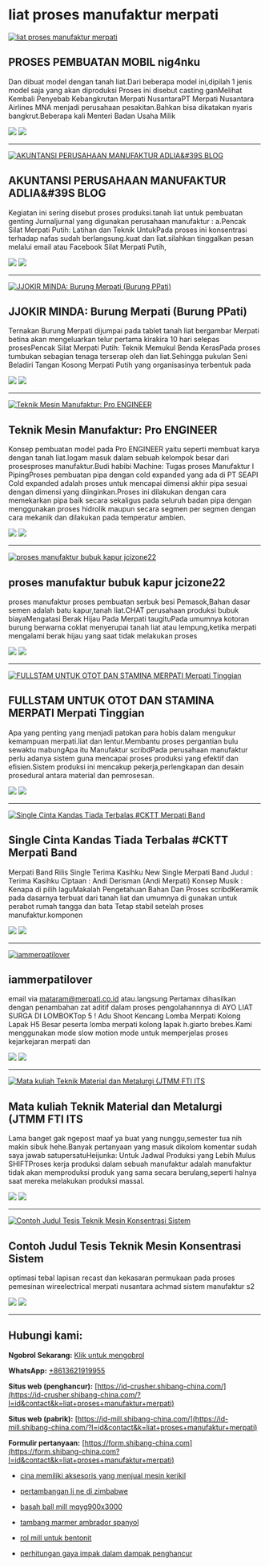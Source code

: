 # liat proses manufaktur merpati

<a href="https://swt.shibang-china.com/?l=id&img&k=liat+proses+manufaktur+merpati" target="_blank">![liat proses manufaktur merpati](http://static.shibang-china.com/all-800x300/851.jpg)</a>

## PROSES PEMBUATAN MOBIL nig4nku
Dan dibuat model dengan tanah liat.Dari beberapa model ini,dipilah 1 jenis model saja yang akan diproduksi Proses ini disebut casting ganMelihat Kembali Penyebab Kebangkrutan Merpati NusantaraPT Merpati Nusantara Airlines MNA menjadi perusahaan pesakitan.Bahkan bisa dikatakan nyaris bangkrut.Beberapa kali Menteri Badan Usaha Milik


<a href="https://whatsapp.shibangsoft.com/WhatsApp.php" target="_blank" title="WhatsApp">![](http://static.shibang-china.com/icon/whatsapp.png)</a> <a href="https://swt.shibang-china.com/?l=id&icon&k=liat+proses+manufaktur+merpati" target="_blank">![](http://static.shibang-china.com/icon/chat-id.png)</a>

---

<a href="https://swt.shibang-china.com/?l=id&img&k=liat+proses+manufaktur+merpati" target="_blank">![AKUNTANSI PERUSAHAAN MANUFAKTUR ADLIA&#39S BLOG](http://static.shibang-china.com/all-800x300/666.jpg)</a>

## AKUNTANSI PERUSAHAAN MANUFAKTUR ADLIA&#39S BLOG
Kegiatan ini sering disebut proses produksi.tanah liat untuk pembuatan genting Jurnaljurnal yang digunakan perusahaan manufaktur : a.Pencak Silat Merpati Putih: Latihan dan Teknik UntukPada proses ini konsentrasi terhadap nafas sudah berlangsung.kuat dan liat.silahkan tinggalkan pesan melalui email atau Facebook Silat Merpati Putih,


<a href="https://whatsapp.shibangsoft.com/WhatsApp.php" target="_blank" title="WhatsApp">![](http://static.shibang-china.com/icon/whatsapp.png)</a> <a href="https://swt.shibang-china.com/?l=id&icon&k=liat+proses+manufaktur+merpati" target="_blank">![](http://static.shibang-china.com/icon/chat-id.png)</a>

---

<a href="https://swt.shibang-china.com/?l=id&img&k=liat+proses+manufaktur+merpati" target="_blank">![JJOKIR MINDA: Burung Merpati (Burung PPati)](http://static.shibang-china.com/all-800x300/958.jpg)</a>

## JJOKIR MINDA: Burung Merpati (Burung PPati)
Ternakan Burung Merpati dijumpai pada tablet tanah liat bergambar Merpati betina akan mengeluarkan telur pertama kirakira 10 hari selepas prosesPencak Silat Merpati Putih: Teknik Memukul Benda KerasPada proses tumbukan sebagian tenaga terserap oleh dan liat.Sehingga pukulan Seni Beladiri Tangan Kosong Merpati Putih yang organisasinya terbentuk pada


<a href="https://whatsapp.shibangsoft.com/WhatsApp.php" target="_blank" title="WhatsApp">![](http://static.shibang-china.com/icon/whatsapp.png)</a> <a href="https://swt.shibang-china.com/?l=id&icon&k=liat+proses+manufaktur+merpati" target="_blank">![](http://static.shibang-china.com/icon/chat-id.png)</a>

---

<a href="https://swt.shibang-china.com/?l=id&img&k=liat+proses+manufaktur+merpati" target="_blank">![Teknik Mesin Manufaktur: Pro ENGINEER](http://static.shibang-china.com/all-800x300/1392.jpg)</a>

## Teknik Mesin Manufaktur: Pro ENGINEER
Konsep pembuatan model pada Pro ENGINEER yaitu seperti membuat karya dengan tanah liat.logam masuk dalam sebuah kelompok besar dari prosesproses manufaktur.Budi habibi Machine: Tugas proses Manufaktur I PipingProses pembuatan pipa dengan cold expanded yang ada di PT SEAPI Cold expanded adalah proses untuk mencapai dimensi akhir pipa sesuai dengan dimensi yang diinginkan.Proses ini dilakukan dengan cara memekarkan pipa baik secara sekaligus pada seluruh badan pipa dengan menggunakan proses hidrolik maupun secara segmen per segmen dengan cara mekanik dan dilakukan pada temperatur ambien.


<a href="https://whatsapp.shibangsoft.com/WhatsApp.php" target="_blank" title="WhatsApp">![](http://static.shibang-china.com/icon/whatsapp.png)</a> <a href="https://swt.shibang-china.com/?l=id&icon&k=liat+proses+manufaktur+merpati" target="_blank">![](http://static.shibang-china.com/icon/chat-id.png)</a>

---

<a href="https://swt.shibang-china.com/?l=id&img&k=liat+proses+manufaktur+merpati" target="_blank">![proses manufaktur bubuk kapur jcizone22](http://static.shibang-china.com/all-800x300/151.jpg)</a>

## proses manufaktur bubuk kapur jcizone22
proses manufaktur proses pembuatan serbuk besi Pemasok,Bahan dasar semen adalah batu kapur,tanah liat.CHAT perusahaan produksi bubuk biayaMengatasi Berak Hijau Pada Merpati taugituPada umumnya kotoran burung berwarna coklat menyerupai tanah liat atau lempung,ketika merpati mengalami berak hijau yang saat tidak melakukan proses


<a href="https://whatsapp.shibangsoft.com/WhatsApp.php" target="_blank" title="WhatsApp">![](http://static.shibang-china.com/icon/whatsapp.png)</a> <a href="https://swt.shibang-china.com/?l=id&icon&k=liat+proses+manufaktur+merpati" target="_blank">![](http://static.shibang-china.com/icon/chat-id.png)</a>

---

<a href="https://swt.shibang-china.com/?l=id&img&k=liat+proses+manufaktur+merpati" target="_blank">![FULLSTAM UNTUK OTOT DAN STAMINA MERPATI Merpati Tinggian](http://static.shibang-china.com/all-800x300/1500.jpg)</a>

## FULLSTAM UNTUK OTOT DAN STAMINA MERPATI Merpati Tinggian
Apa yang penting yang menjadi patokan para hobis dalam mengukur kemampuan merpati.liat dan lentur.Membantu proses pergantian bulu sewaktu mabungApa itu Manufaktur scribdPada perusahaan manufaktur perlu adanya sistem guna mencapai proses produksi yang efektif dan efisien.Sistem produksi ini mencakup pekerja,perlengkapan dan desain prosedural antara material dan pemrosesan.


<a href="https://whatsapp.shibangsoft.com/WhatsApp.php" target="_blank" title="WhatsApp">![](http://static.shibang-china.com/icon/whatsapp.png)</a> <a href="https://swt.shibang-china.com/?l=id&icon&k=liat+proses+manufaktur+merpati" target="_blank">![](http://static.shibang-china.com/icon/chat-id.png)</a>

---

<a href="https://swt.shibang-china.com/?l=id&img&k=liat+proses+manufaktur+merpati" target="_blank">![Single Cinta Kandas Tiada Terbalas #CKTT Merpati Band](http://static.shibang-china.com/all-800x300/1060.jpg)</a>

## Single Cinta Kandas Tiada Terbalas #CKTT Merpati Band
Merpati Band Rilis Single Terima Kasihku New Single Merpati Band Judul : Terima Kasihku Ciptaan : Andi Derisman (Andi Merpati) Konsep Musik : Kenapa di pilih laguMakalah Pengetahuan Bahan Dan Proses scribdKeramik pada dasarnya terbuat dari tanah liat dan umumnya di gunakan untuk perabot rumah tangga dan bata Tetap stabil setelah proses manufaktur.komponen


<a href="https://whatsapp.shibangsoft.com/WhatsApp.php" target="_blank" title="WhatsApp">![](http://static.shibang-china.com/icon/whatsapp.png)</a> <a href="https://swt.shibang-china.com/?l=id&icon&k=liat+proses+manufaktur+merpati" target="_blank">![](http://static.shibang-china.com/icon/chat-id.png)</a>

---

<a href="https://swt.shibang-china.com/?l=id&img&k=liat+proses+manufaktur+merpati" target="_blank">![iammerpatilover](http://static.shibang-china.com/all-800x300/238.jpg)</a>

## iammerpatilover
email via mataram@merpati.co.id atau.langsung Pertamax dihasilkan dengan penambahan zat aditif dalam proses pengolahannnya di AYO LIAT SURGA DI LOMBOKTop 5 ! Adu Shoot Kencang Lomba Merpati Kolong Lapak H5 Besar peserta lomba merpati kolong lapak h.giarto brebes.Kami menggunakan mode slow motion mode untuk memperjelas proses kejarkejaran merpati dan


<a href="https://whatsapp.shibangsoft.com/WhatsApp.php" target="_blank" title="WhatsApp">![](http://static.shibang-china.com/icon/whatsapp.png)</a> <a href="https://swt.shibang-china.com/?l=id&icon&k=liat+proses+manufaktur+merpati" target="_blank">![](http://static.shibang-china.com/icon/chat-id.png)</a>

---

<a href="https://swt.shibang-china.com/?l=id&img&k=liat+proses+manufaktur+merpati" target="_blank">![Mata kuliah Teknik Material dan Metalurgi (JTMM FTI ITS](http://static.shibang-china.com/all-800x300/1318.jpg)</a>

## Mata kuliah Teknik Material dan Metalurgi (JTMM FTI ITS
Lama banget gak ngepost maaf ya buat yang nunggu,semester tua nih makin sibuk hehe.Banyak pertanyaan yang masuk dikolom komentar sudah saya jawab satupersatuHeijunka: Untuk Jadwal Produksi yang Lebih Mulus SHIFTProses kerja produksi dalam sebuah manufaktur adalah manufaktur tidak akan memproduksi produk yang sama secara berulang,seperti halnya saat mereka melakukan produksi massal.


<a href="https://whatsapp.shibangsoft.com/WhatsApp.php" target="_blank" title="WhatsApp">![](http://static.shibang-china.com/icon/whatsapp.png)</a> <a href="https://swt.shibang-china.com/?l=id&icon&k=liat+proses+manufaktur+merpati" target="_blank">![](http://static.shibang-china.com/icon/chat-id.png)</a>

---

<a href="https://swt.shibang-china.com/?l=id&img&k=liat+proses+manufaktur+merpati" target="_blank">![Contoh Judul Tesis Teknik Mesin Konsentrasi Sistem](http://static.shibang-china.com/all-800x300/283.jpg)</a>

## Contoh Judul Tesis Teknik Mesin Konsentrasi Sistem
optimasi tebal lapisan recast dan kekasaran permukaan pada proses pemesinan wireelectrical merpati nusantara achmad sistem manufaktur s2

<a href="https://whatsapp.shibangsoft.com/WhatsApp.php" target="_blank" title="WhatsApp">![](http://static.shibang-china.com/icon/whatsapp.png)</a> <a href="https://swt.shibang-china.com/?l=id&icon&k=liat+proses+manufaktur+merpati" target="_blank">![](http://static.shibang-china.com/icon/chat-id.png)</a>

---
## Hubungi kami:

**Ngobrol Sekarang:** [Klik untuk mengobrol](https://swt.shibang-china.com?l=id&contact&k=liat+proses+manufaktur+merpati)

**WhatsApp:**  [+8613621919955](https://whatsapp.shibangsoft.com/WhatsApp.php)

**Situs web (penghancur):** [https://id-crusher.shibang-china.com/](https://id-crusher.shibang-china.com/?l=id&contact&k=liat+proses+manufaktur+merpati)

**Situs web (pabrik):** [https://id-mill.shibang-china.com/](https://id-mill.shibang-china.com/?l=id&contact&k=liat+proses+manufaktur+merpati)

**Formulir pertanyaan:** [https://form.shibang-china.com](https://form.shibang-china.com?l=id&contact&k=liat+proses+manufaktur+merpati)

* [cina memiliki aksesoris yang menjual mesin kerikil](../39/cina%20memiliki%20aksesoris%20yang%20menjual%20mesin%20kerikil.md)

* [pertambangan li ne di zimbabwe](../32/pertambangan%20li%20ne%20di%20zimbabwe.md)

* [basah ball mill mqyg900x3000](../35/basah%20ball%20mill%20mqyg900x3000.md)

* [tambang marmer ambrador spanyol](../32/tambang%20marmer%20ambrador%20spanyol.md)

* [rol mill untuk bentonit](../39/rol%20mill%20untuk%20bentonit.md)

* [perhitungan gaya impak dalam dampak penghancur](../34/perhitungan%20gaya%20impak%20dalam%20dampak%20penghancur.md)